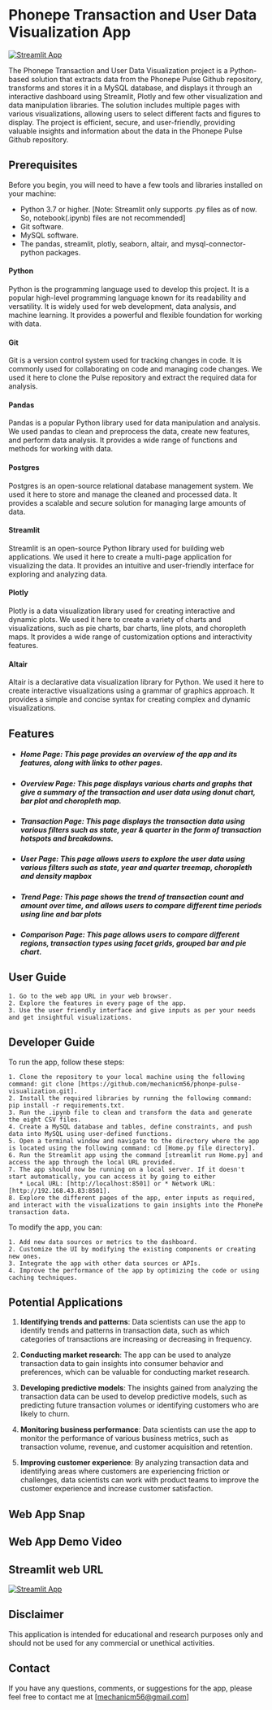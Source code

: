 # Phonepe Transaction and User Data Visualization App

[![Streamlit App](https://static.streamlit.io/badges/streamlit_badge_black_white.svg)](https://phonepe-pulse.streamlit.app/)

The Phonepe Transaction and User Data Visualization project is a Python-based solution that extracts data from the Phonepe Pulse Github repository, transforms and stores it in a MySQL database, and displays it through an interactive dashboard using Streamlit, Plotly and few other visualization and data manipulation libraries. The solution includes multiple pages with various visualizations, allowing users to select different facts and figures to display. The project is efficient, secure, and user-friendly, providing valuable insights and information about the data in the Phonepe Pulse Github repository.

## Prerequisites

Before you begin, you will need to have a few tools and libraries installed on your machine:
* Python 3.7 or higher.
    [Note: Streamlit only supports .py files as of now. So, notebook(.ipynb) files are not recommended]
* Git software.
* MySQL software.
* The pandas, streamlit, plotly, seaborn, altair, and mysql-connector-python packages.

#### Python
Python is the programming language used to develop this project. It is a popular high-level programming language known for its readability and versatility. It is widely used for web development, data analysis, and machine learning. It provides a powerful and flexible foundation for working with data.

#### Git
Git is a version control system used for tracking changes in code. It is commonly used for collaborating on code and managing code changes. We used it here to clone the Pulse repository and extract the required data for analysis.

#### Pandas
Pandas is a popular Python library used for data manipulation and analysis. We used pandas to clean and preprocess the data, create new features, and perform data analysis. It provides a wide range of functions and methods for working with data.

#### Postgres
Postgres is an open-source relational database management system. We used it here to store and manage the cleaned and processed data. It provides a scalable and secure solution for managing large amounts of data.

#### Streamlit
Streamlit is an open-source Python library used for building web applications. We used it here to create a multi-page application for visualizing the data. It provides an intuitive and user-friendly interface for exploring and analyzing data.

#### Plotly
Plotly is a data visualization library used for creating interactive and dynamic plots. We used it here to create a variety of charts and visualizations, such as pie charts, bar charts, line plots, and choropleth maps. It provides a wide range of customization options and interactivity features.

#### Altair
Altair is a declarative data visualization library for Python. We used it here to create interactive visualizations using a grammar of graphics approach. It provides a simple and concise syntax for creating complex and dynamic visualizations.

## Features
* ##### Home Page: This page provides an overview of the app and its features, along with links to other pages.

* ##### Overview Page: This page displays various charts and graphs that give a summary of the transaction and user data using donut chart, bar plot and choropleth map.

* ##### Transaction Page: This page displays the transaction data using various filters such as state, year & quarter in the form of transaction hotspots and breakdowns.

* ##### User Page: This page allows users to explore the user data using various filters such as state, year and quarter treemap, choropleth and density mapbox

* ##### Trend Page: This page shows the trend of transaction count and amount over time, and allows users to compare different time periods using line and bar plots

* ##### Comparison Page: This page allows users to compare different regions, transaction types using facet grids, grouped bar and pie chart.

## User Guide

    1. Go to the web app URL in your web browser.
    2. Explore the features in every page of the app.
    3. Use the user friendly interface and give inputs as per your needs and get insightful visualizations.

## Developer Guide
  
To run the app, follow these steps:

    1. Clone the repository to your local machine using the following command: git clone [https://github.com/mechanicm56/phonpe-pulse-visualization.git].
    2. Install the required libraries by running the following command: pip install -r requirements.txt.
    3. Run the .ipynb file to clean and transform the data and generate the eight CSV files.
    4. Create a MySQL database and tables, define constraints, and push data into MySQL using user-defined functions.
    5. Open a terminal window and navigate to the directory where the app is located using the following command: cd [Home.py file directory].
    6. Run the Streamlit app using the command [streamlit run Home.py] and access the app through the local URL provided.
    7. The app should now be running on a local server. If it doesn't start automatically, you can access it by going to either 
       * Local URL: [http://localhost:8501] or * Network URL: [http://192.168.43.83:8501].
    8. Explore the different pages of the app, enter inputs as required, and interact with the visualizations to gain insights into the PhonePe transaction data.

To modify the app, you can:

    1. Add new data sources or metrics to the dashboard.
    2. Customize the UI by modifying the existing components or creating new ones.
    3. Integrate the app with other data sources or APIs.
    4. Improve the performance of the app by optimizing the code or using caching techniques.

## Potential Applications

1. **Identifying trends and patterns**: Data scientists can use the app to identify trends and patterns in transaction data, such as which categories of transactions are increasing or decreasing in frequency.

2. **Conducting market research**: The app can be used to analyze transaction data to gain insights into consumer behavior and preferences, which can be valuable for conducting market research.

3. **Developing predictive models**: The insights gained from analyzing the transaction data can be used to develop predictive models, such as predicting future transaction volumes or identifying customers who are likely to churn.

4. **Monitoring business performance**: Data scientists can use the app to monitor the performance of various business metrics, such as transaction volume, revenue, and customer acquisition and retention.

5. **Improving customer experience**: By analyzing transaction data and identifying areas where customers are experiencing friction or challenges, data scientists can work with product teams to improve the customer experience and increase customer satisfaction.

## Web App Snap


## Web App Demo Video


     
## Streamlit web URL

[![Streamlit App](https://static.streamlit.io/badges/streamlit_badge_black_white.svg)]()

## Disclaimer

This application is intended for educational and research purposes only and should not be used for any commercial or unethical activities.

## Contact

If you have any questions, comments, or suggestions for the app, please feel free to contact me at [mechanicm56@gmail.com]
